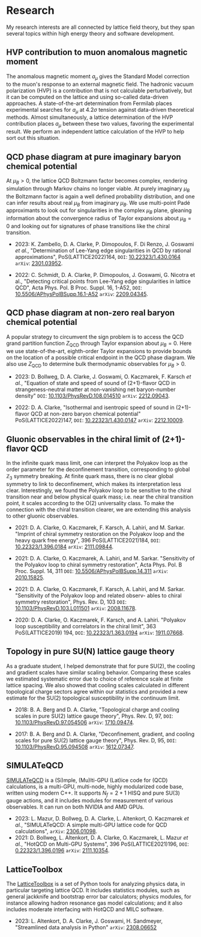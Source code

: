 # Research 

My research interests are all connected by lattice field theory, but they span several topics within high energy
theory and software development.

## HVP contribution to muon anomalous magnetic moment


The anomalous magnetic moment $a_\mu$ gives the Standard Model correction
to the muon's response to an external magnetic field. The hadronic vacuum
polarization (HVP) is a contribution that is not calculable perturbatively, but
it can be computed on the lattice and using so-called data-driven approaches.
A state-of-the-art determination from Fermilab places experimental
searches for $a_\mu$ at $4.2\sigma$ tension against data-driven theoretical
methods. Almost simultaneously, a lattice determination of the HVP contribution
places $a_\mu$ between these two values, favoring the experimental result.
We perform an independent lattice calculation of the HVP to help sort
out this situation.

## QCD phase diagram at pure imaginary baryon chemical potential

At $\mu_B>0$, the lattice QCD Boltzmann factor becomes complex, rendering
            simulation through Markov chains no longer viable.
            At purely imaginary $\mu_B$ the Boltzmann factor is again a well
            defined probability distribution, and one can infer results
            about real $\mu_B$ from imaginary $\mu_B$. We use multi-point
            Padé approximants to look out for singularities in the complex
            $\mu_B$ plane, gleaning information about the convergence radius
            of Taylor expansions about $\mu_B=0$ and looking out for signatures
            of phase transitions like the chiral transition.

- 2023: K. Zambello, D. A. Clarke, P. Dimopoulos, F. Di Renzo, J. Goswami _et
al._, "Determination of Lee-Yang edge singularities in QCD by rational
approximations", PoS(LATTICE2022)164, 
`DOI`: [10.22323/1.430.0164](https://doi.org/10.22323/1.430.0164)
`arXiv`: [2301.03952](https://arxiv.org/abs/2301.03952).

- 2022: C. Schmidt, D. A. Clarke, P. Dimopoulos, J. Goswami, G. Nicotra
et al., "Detecting critical points from Lee-Yang edge singularities in
lattice QCD", Acta Phys. Pol. B Proc. Suppl. 16, 1-A52, `DOI`:
[10.5506/APhysPolBSupp.16.1-A52](https://www.actaphys.uj.edu.pl/fulltext?series=Sup&vol=16&aid=1-A52) 
`arXiv`: [2209.04345](https://www.actaphys.uj.edu.pl/fulltext?series=Sup&vol=16&aid=1-A52).

## QCD phase diagram at non-zero real baryon chemical potential 

A popular strategy to circumvent the sign problem is to access the QCD grand
partition function $Z_{\text{QCD}}$ through Taylor expansion about $\mu_B=0$.
Here we use state-of-the-art, eighth-order Taylor expansions to provide bounds on the
location of a possible critical endpoint in the QCD phase diagram. We also use
$Z_{\text{QCD}}$ to determine bulk thermodynamic observables for $\mu_B>0$.

- 2023: D. Bollweg, D. A. Clarke, J. Goswami, O. Kaczmarek, F. Karsch
_et al._, "Equation of state and speed of sound of (2+1)-flavor QCD
in strangeness-neutral matter at non-vanishing net baryon-number
density" 
`DOI`: [10.1103/PhysRevD.108.014510](https://doi.org/10.1103/PhysRevD.108.014510)
`arXiv`: [2212.09043](https://arxiv.org/abs/2212.09043).

- 2022: D. A. Clarke, "Isothermal and isentropic speed of sound in (2+1)-flavor
QCD at non-zero baryon chemical potential" PoS(LATTICE2022)147,
`DOI`: [10.22323/1.430.0147](https://doi.org/10.22323/1.430.0147)
`arXiv`: [2212.10009](https://arxiv.org/abs/2212.10009).

## Gluonic observables in the chiral limit of (2+1)-flavor QCD

  In the infinite quark mass limit, one can interpret the Polyakov loop
            as the order parameter for the deconfinement transition, corresponding to global
            $\mathbb{Z}_3$ symmetry breaking. At finite quark mass, there is no clear
            global symmetry to link to deconfinement, which makes its
            interpretation less clear. Interestingly, we found
            the Polyakov loop to be sensitive to the chiral transition near and
            below physical quark mass; i.e. near the chiral transition point,
            it scales according to the O(2) universality class. To make the
            connection with the chiral transition clearer, we are
            extending this analysis to other gluonic observables.

- 2021: D. A. Clarke, O. Kaczmarek, F. Karsch, A. Lahiri, and M. Sarkar.
"Imprint of chiral symmetry restoration on the Polyakov loop and
the heavy quark free energy", 396 PoS(LATTICE2021)184, `DOI`:
[10.22323/1.396.0184](https://pos.sissa.it/396/184/) 
`arXiv`: [2111.09844](https://arxiv.org/abs/2111.09844).

- 2021: D. A. Clarke, O. Kaczmarek, A. Lahiri, and M. Sarkar. "Sensitivity of
the Polyakov loop to chiral symmetry restoration", Acta Phys. Pol. B
Proc. Suppl. 14, 311 `DOI`: 
[10.5506/APhysPolBSupp.14.311](https://doi.org/10.5506/APhysPolBSupp.14.311) 
`arXiv`: [2010.15825](https://arxiv.org/abs/2010.15825).

- 2021: D. A. Clarke, O. Kaczmarek, F. Karsch, A. Lahiri, and M.
Sarkar. "Sensitivity of the Polyakov loop and related observ-
ables to chiral symmetry restoration", Phys. Rev. D, 103 `DOI`:
[10.1103/PhysRevD.103.L011501](https://doi.org/10.1103/PhysRevD.103.L011501) 
`arXiv`: [2008.11678](https://arxiv.org/abs/2008.11678).

- 2020: D. A. Clarke, O. Kaczmarek, F. Karsch, and A. Lahiri.
"Polyakov loop susceptibility and correlators in the chiral limit",
363 PoS(LATTICE2019) 194, `DOI`: 
[10.22323/1.363.0194](https://doi.org/10.22323/1.363.0194) 
`arXiv`: [1911.07668](https://arxiv.org/abs/1911.07668).


## Topology in pure SU(N) lattice gauge theory

As a graduate student, I helped demonstrate that for pure SU(2), the cooling
            and gradient scales have similar scaling behavior.
            Comparing these scales we estimated systematic error due to choice of 
            reference scale at finite lattice spacing.
            We also showed that cooling scales calculated in different topological 
            charge sectors agree within our statistics and provided a 
            new estimate for the SU(2) topological susceptibility in 
            the continuum limit.

- 2018: B. A. Berg and D. A. Clarke, "Topological charge and cooling scales
in pure SU(2) lattice gauge theory", Phys. Rev. D, 97, `DOI`:
[10.1103/PhysRevD.97.054506](https://journals.aps.org/prd/abstract/10.1103/PhysRevD.97.054506) 
`arXiv`: [1710.09474](https://arxiv.org/abs/1710.09474).

- 2017: B. A. Berg and D. A. Clarke, "Deconfinement, gradient, and cooling
scales for pure SU(2) lattice gauge theory", Phys. Rev. D, 95, `DOI`:
[10.1103/PhysRevD.95.094508](https://journals.aps.org/prd/abstract/10.1103/PhysRevD.95.094508) 
`arXiv`: [1612.07347](https://arxiv.org/abs/1612.07347).

## SIMULATeQCD

 [SIMULATeQCD](https://github.com/LatticeQCD/SIMULATeQCD) is a (Si)mple, (Mu)lti-GPU
            (Lat)ice code for (QCD) calculations, is a multi-GPU,
            multi-node, highly modularized code base, written using modern C++.
            It supports $N_f=2+1$ HISQ and pure SU(3) gauge actions, and it
            includes modules for measurement of various observables.
            It can run on both NVIDIA and AMD GPUs.

- 2023: L. Mazur, D. Bollweg, D. A. Clarke, L. Altenkort, O. Kaczmarek
_et al._,
      "SIMULATeQCD: A simple multi-GPU lattice code for QCD calculations",
      `arXiv`:
           [2306.01098](https://arxiv.org/abs/2306.01098).
- 2021: D. Bollweg, L. Altenkort, D. A. Clarke, O. Kaczmarek, L. Mazur
_et al._,
      "HotQCD on Multi-GPU Systems",
      396 PoS(LATTICE2021)196,
      `DOI`:
           [0.22323/1.396.0196](https://pos.sissa.it/396/196/)
      `arXiv`:
           [2111.10354](https://arxiv.org/abs/2111.10354).


## LatticeToolbox

The [LatticeToolbox](https://github.com/LatticeQCD/LatticeToolbox) is a set of Python tools 
for analyzing physics data, in particular targeting lattice QCD. It includes 
statistics modules, such as general jackknife and bootstrap error bar calculators;
physics modules, for instance allowing hadron resonance gas model calculations; 
and it also includes moderate interfacing with HotQCD and MILC software.

- 2023: L. Altenkort, D. A. Clarke, J. Goswami, H. Sandmeyer,
"Streamlined data analysis in Python"
      `arXiv`:
           [2308.06652](https://arxiv.org/abs/2308.06652)

